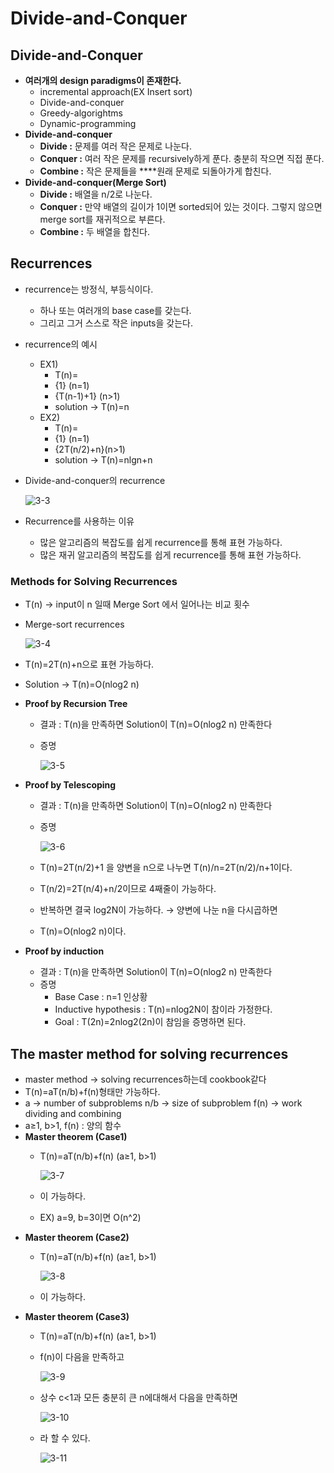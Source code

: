 # Divide-and-Conquer

## Divide-and-Conquer

- **여러개의 design paradigms이 존재한다.**
    - incremental approach(EX Insert sort)
    - Divide-and-conquer
    - Greedy-algorightms
    - Dynamic-programming
- **Divide-and-conquer**
    - **Divide :** 문제를 여러 작은 문제로 나눈다.
    - **Conquer :** 여러 작은 문제를 recursively하게 푼다. 충분히 작으면 직접 푼다.
    - **Combine :** 작은 문제들을 ****원래 문제로 되돌아가게 합친다.
- **Divide-and-conquer(Merge Sort)**
    - **Divide :** 배열을 n/2로 나눈다.
    - **Conquer :** 
    만약 배열의 길이가 1이면 sorted되어 있는 것이다.
    그렇지 않으면 merge sort를 재귀적으로 부른다.
    - **Combine :** 두 배열을 합친다.

## Recurrences

- recurrence는 방정식, 부등식이다.
    - 하나 또는 여러개의 base case를 갖는다.
    - 그리고 그거 스스로 작은 inputs을 갖는다.
- recurrence의 예시
    - EX1)
        - T(n)=
        - {1} (n=1)
        - {T(n-1)+1} (n>1)
        - solution → T(n)=n
    - EX2)
        - T(n)=
        - {1} (n=1)
        - {2T(n/2)+n}(n>1)
        - solution → T(n)=nlgn+n
- Divide-and-conquer의 recurrence
    
    ![3-3](https://user-images.githubusercontent.com/76714485/136391368-a2d4a32b-a836-4436-8fad-9a0f8bab6b24.png)

- Recurrence를 사용하는 이유
    - 많은 알고리즘의 복잡도를 쉽게 recurrence를 통해 표현 가능하다.
    - 많은 재귀 알고리즘의 복잡도를 쉽게 recurrence를 통해 표현 가능하다.

### Methods for Solving Recurrences

- T(n) → input이 n 일때 Merge Sort 에서 일어나는 비교 횟수
- Merge-sort recurrences
    
    ![3-4](https://user-images.githubusercontent.com/76714485/136391390-deaabb9d-2ff6-4269-b17f-686181297846.png)
    
    
- T(n)=2T(n)+n으로 표현 가능하다.
- Solution → T(n)=O(nlog2 n)
- **Proof by Recursion Tree**
    - 결과 : T(n)을 만족하면 Solution이  T(n)=O(nlog2 n) 만족한다
    - 증명
        
        ![3-5](https://user-images.githubusercontent.com/76714485/136391404-c14bd0eb-0c47-485f-95ba-f7f1d4ad898e.png)

        
- **Proof by Telescoping**
    - 결과 : T(n)을 만족하면 Solution이  T(n)=O(nlog2 n) 만족한다
    - 증명
        
        ![3-6](https://user-images.githubusercontent.com/76714485/136391413-8543a987-88fe-4bd9-97ab-ab97cfafeeb5.png)

        
    - T(n)=2T(n/2)+1 을 양변을 n으로 나누면
    T(n)/n=2T(n/2)/n+1이다.
    - T(n/2)=2T(n/4)+n/2이므로 4째줄이 가능하다.
    - 반복하면 결국 log2N이 가능하다. → 양변에 나눈 n을 다시곱하면
    - T(n)=O(nlog2 n)이다.
- **Proof by induction**
    - 결과 : T(n)을 만족하면 Solution이  T(n)=O(nlog2 n) 만족한다
    - 증명
        - Base Case : n=1 인상황
        - Inductive hypothesis : T(n)=nlog2N이 참이라 가정한다.
        - Goal : T(2n)=2nlog2(2n)이 참임을 증명하면 된다.

## The master method for solving recurrences

- master method →  solving recurrences하는데 cookbook같다
- T(n)=aT(n/b)+f(n)형태만 가능하다.
- a → number of subproblems
n/b → size of subproblem
f(n) → work dividing and combining
- a≥1, b>1, f(n) : 양의 함수
- **Master theorem (Case1)**
    - T(n)=aT(n/b)+f(n) (a≥1, b>1)
        
        ![3-7](https://user-images.githubusercontent.com/76714485/136391428-c82a5785-0117-4ed7-959a-debcb1b30686.png)

        
    - 이 가능하다.
    - EX) a=9, b=3이면 O(n^2)
- **Master theorem (Case2)**
    - T(n)=aT(n/b)+f(n) (a≥1, b>1)
        
        ![3-8](https://user-images.githubusercontent.com/76714485/136391440-3a84f1a1-924d-45df-826e-8d3824359e28.png)

        
    - 이 가능하다.
- **Master theorem (Case3)**
    - T(n)=aT(n/b)+f(n) (a≥1, b>1)
    - f(n)이 다음을 만족하고
        
        ![3-9](https://user-images.githubusercontent.com/76714485/136391454-558c1fcf-4ad6-4005-ac95-d550e7d0e66e.png)

        
    - 상수 c<1과 모든 충분히 큰 n에대해서 다음을 만족하면
        
        ![3-10](https://user-images.githubusercontent.com/76714485/136391466-da850575-55d0-4d04-8283-da10fe839638.png)

        
    - 라 할 수 있다.
        
        ![3-11](https://user-images.githubusercontent.com/76714485/136391480-d0f1c930-8940-4897-acdc-19323b39466b.png)
